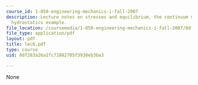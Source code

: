 ```yaml
---
course_id: 1-050-engineering-mechanics-i-fall-2007
description: Lecture notes on stresses and equilibrium, the continuum model, and a
  hydrostatics example.
file_location: /coursemedia/1-050-engineering-mechanics-i-fall-2007/0df283a26a1fc71882705f3938eb3ba3_lec6.pdf
file_type: application/pdf
layout: pdf
title: lec6.pdf
type: course
uid: 0df283a26a1fc71882705f3938eb3ba3

---
```

None